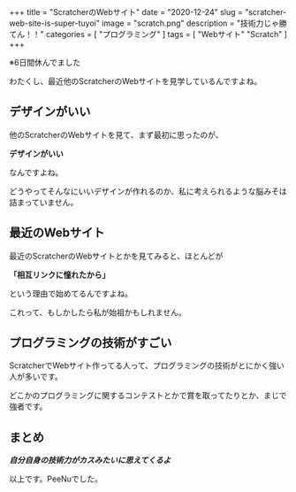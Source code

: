 +++
title = "ScratcherのWebサイト"
date = "2020-12-24"
slug = "scratcher-web-site-is-super-tuyoi"
image = "scratch.png"
description = "技術力じゃ勝てん！！"
categories = [
    "プログラミング"
]
tags = [
    "Webサイト"
    "Scratch"
]
+++

※6日間休んでました

わたくし、最近他のScratcherのWebサイトを見学しているんですよね。

## デザインがいい

他のScratcherのWebサイトを見て、まず最初に思ったのが、

**デザインがいい**

なんですよね。

どうやってそんなにいいデザインが作れるのか、私に考えられるような脳みそは詰まっていません。

## 最近のWebサイト

最近のScratcherのWebサイトとかを見てみると、ほとんどが

**「相互リンクに憧れたから」**

という理由で始めてるんですよね。

これって、もしかしたら私が始祖かもしれません。

## プログラミングの技術がすごい

ScratcherでWebサイト作ってる人って、プログラミングの技術がとにかく強い人が多いです。

どこかのプログラミングに関するコンテストとかで賞を取ってたりとか、まじで強者です。

## まとめ

***自分自身の技術力がカスみたいに思えてくるよ***

以上です。PeeNuでした。


